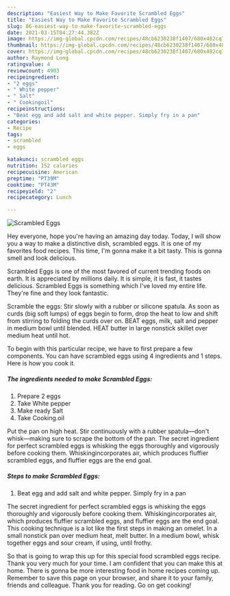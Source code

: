 ```yaml
---
description: "Easiest Way to Make Favorite Scrambled Eggs"
title: "Easiest Way to Make Favorite Scrambled Eggs"
slug: 86-easiest-way-to-make-favorite-scrambled-eggs
date: 2021-03-15T04:27:44.382Z
image: https://img-global.cpcdn.com/recipes/48cb6230238f1407/680x482cq70/scrambled-eggs-recipe-main-photo.jpg
thumbnail: https://img-global.cpcdn.com/recipes/48cb6230238f1407/680x482cq70/scrambled-eggs-recipe-main-photo.jpg
cover: https://img-global.cpcdn.com/recipes/48cb6230238f1407/680x482cq70/scrambled-eggs-recipe-main-photo.jpg
author: Raymond Long
ratingvalue: 4
reviewcount: 4903
recipeingredient:
- "2 eggs"
- " White pepper"
- " Salt"
- " Cookingoil"
recipeinstructions:
- "Beat egg and add salt and white pepper. Simply fry in a pan"
categories:
- Recipe
tags:
- scrambled
- eggs

katakunci: scrambled eggs 
nutrition: 152 calories
recipecuisine: American
preptime: "PT39M"
cooktime: "PT43M"
recipeyield: "2"
recipecategory: Lunch

---
```



![Scrambled Eggs](https://img-global.cpcdn.com/recipes/48cb6230238f1407/680x482cq70/scrambled-eggs-recipe-main-photo.jpg)

Hey everyone, hope you're having an amazing day today. Today, I will show you a way to make a distinctive dish, scrambled eggs. It is one of my favorites food recipes. This time, I'm gonna make it a bit tasty. This is gonna smell and look delicious.

Scrambled Eggs is one of the most favored of current trending foods on earth. It is appreciated by millions daily. It is simple, it is fast, it tastes delicious. Scrambled Eggs is something which I've loved my entire life. They're fine and they look fantastic.

Scramble the eggs: Stir slowly with a rubber or silicone spatula. As soon as curds (big soft lumps) of eggs begin to form, drop the heat to low and shift from stirring to folding the curds over on. BEAT eggs, milk, salt and pepper in medium bowl until blended. HEAT butter in large nonstick skillet over medium heat until hot.


To begin with this particular recipe, we have to first prepare a few components. You can have scrambled eggs using 4 ingredients and 1 steps. Here is how you cook it.

<!--inarticleads1-->

##### The ingredients needed to make Scrambled Eggs:

1. Prepare 2 eggs
1. Take  White pepper
1. Make ready  Salt
1. Take  Cooking.oil


Put the pan on high heat. Stir continuously with a rubber spatula—don&#39;t whisk—making sure to scrape the bottom of the pan. The secret ingredient for perfect scrambled eggs is whisking the eggs thoroughly and vigorously before cooking them. Whiskingincorporates air, which produces fluffier scrambled eggs, and fluffier eggs are the end goal. 

<!--inarticleads2-->

##### Steps to make Scrambled Eggs:

1. Beat egg and add salt and white pepper. Simply fry in a pan


The secret ingredient for perfect scrambled eggs is whisking the eggs thoroughly and vigorously before cooking them. Whiskingincorporates air, which produces fluffier scrambled eggs, and fluffier eggs are the end goal. This cooking technique is a lot like the first steps in making an omelet. In a small nonstick pan over medium heat, melt butter. In a medium bowl, whisk together eggs and sour cream, if using, until frothy. 

So that is going to wrap this up for this special food scrambled eggs recipe. Thank you very much for your time. I am confident that you can make this at home. There is gonna be more interesting food in home recipes coming up. Remember to save this page on your browser, and share it to your family, friends and colleague. Thank you for reading. Go on get cooking!
